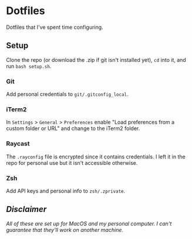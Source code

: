 # Dotfiles
Dotfiles that I've spent time configuring.

## Setup
Clone the repo (or download the .zip if git isn't installed yet), `cd` into it, and run `bash setup.sh`.

### Git
Add personal credentials to `git/.gitconfig_local`.

### iTerm2
In `Settings` > `General` > `Preferences` enable "Load preferences from a custom folder or URL" and change to the iTerm2 folder.

### Raycast
The `.rayconfig` file is encrypted since it contains credentials. I left it in the repo for personal use but it isn't accessible otherwise.

### Zsh
Add API keys and personal info to `zsh/.zprivate`.

## *Disclaimer*
*All of these are set up for MacOS and my personal computer. I can't guarantee that they'll work on another machine.*
